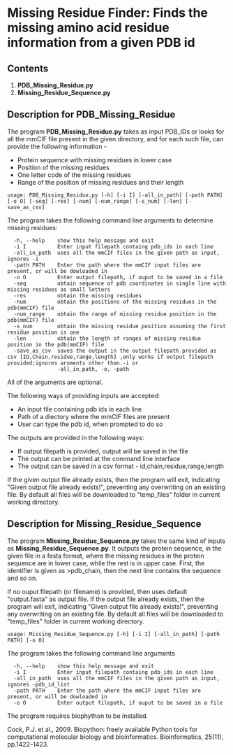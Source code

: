# Missing Residue Finder: Finds the missing amino acid residue information from a given PDB id
## Contents
1. **PDB_Missing_Residue.py**
2. **Missing_Residue_Sequence.py**

## Description for PDB_Missing_Residue
The program **PDB_Missing_Residue.py** takes as input PDB_IDs or looks for all the mmCIF file present in the given directory, and for each such file, can provide the following information -
- Protein sequence with missing residues in lower case
- Position of the missing residues
- One letter code of the missing residues
- Range of the position of missing residues and their length

`usage: PDB_Missing_Residue.py [-h] [-i I] [-all_in_path] [-path PATH] [-o O] [-seq] [-res] [-num] [-num_range] [-s_num] [-len] [-save_as_csv]`

The program takes the following command line arguments to determine missing residues:
```
  -h, --help    show this help message and exit
  -i I          Enter input filepath containg pdb_ids in each line
  -all_in_path  uses all the mmCIF files in the given path as input, ignores -i
  -path PATH    Enter the path where the mmCIF input files are present, or will be dowloaded in
  -o O          Enter output filepath, if ouput to be saved in a file
  -seq          obtain sequence of pdb coordinates in single line with missing residues as small letters
  -res          obtain the missing residues
  -num          obtain the positions of the missing residues in the pdb(mmCIF) file
  -num_range    obtain the range of missing residue position in the pdb(mmCIF) file
  -s_num        obtain the missing residue position assuming the first residue position is one
  -len          obtain the length of ranges of missing residue position in the pdb(mmCIF) file
  -save_as_csv  saves the output in the output filepath provided as csv [ID,Chain,residue,range,length] ,only works if output filepath provided;ignores aruments other than -i or
                -all_in_path, -o, -path
```
All of the arguments are optional.

The following ways of providing inputs are accepted:
- An input file containing pdb ids in each line
- Path of a diectory where the mmCIF files are present
- User can type the pdb id, when prompted to do so

The outputs are provided in the following ways:
- If output filepath is provided, output will be saved in the file
- The output can be printed at the command line interface
- The output can be saved in a csv format - id,chain,residue,range,length
 
 If the given output file already exists, then the program will exit, indicating "Given output file already exists!", preventing any overwriting on an existing file. By default all files will be downloaded to "temp_files" folder in current working directory.

## Description for Missing_Residue_Sequence

The program **Missing_Residue_Sequence.py** takes the same kind of inputs as **Missing_Residue_Sequence.py**. It outputs the protein sequence, in the given file in a fasta format, where the missing residues in the protein sequence are in lower case, while the rest is in upper case. First, the identifier is given as >pdb_chain, then the next line contains the sequence and so on.

If no ouput filepath (or filename) is provided, then uses default "output.fasta" as output file. If the output file already exists, then the program will exit, indicating "Given output file already exists!", preventing any overwriting on an existing file. By default all files will be downloaded to "temp_files" folder in current working directory.


`usage: Missing_Residue_Sequence.py [-h] [-i I] [-all_in_path] [-path PATH] [-o O] `

The program takes the following command line arguments
```
  -h, --help    show this help message and exit
  -i I          Enter input filepath containg pdb_ids in each line
  -all_in_path  uses all the mmCIF files in the given path as input, ignores -pdb_id_list
  -path PATH    Enter the path where the mmCIF input files are present, or will be dowloaded in
  -o O          Enter output filepath, if ouput to be saved in a file
```

The program requires biophython to be installed.

Cock, P.J. et al., 2009. Biopython: freely available Python tools for computational molecular biology and bioinformatics. Bioinformatics, 25(11), pp.1422–1423.
